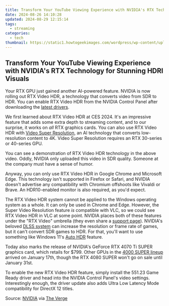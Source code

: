 ```yaml
---
title: Transform Your YouTube Viewing Experience with NVIDIA's RTX Technology for Stunning HDRI Visuals
date: 2024-08-26 14:10:28
updated: 2024-08-29 12:15:14
tags:
  - streaming
categories:
  - tech
thumbnail: https://static1.howtogeekimages.com/wordpress/wp-content/uploads/2024/01/53451289887_08de9200e3_o.jpg
---
```


## Transform Your YouTube Viewing Experience with NVIDIA's RTX Technology for Stunning HDRI Visuals

Your RTX GPU just gained another AI-powered feature. NVIDIA is now rolling out RTX Video HDR, a technology that converts video from SDR to HDR. You can enable RTX Video HDR from the NVIDIA Control Panel after downloading the [latest drivers](https://www.nvidia.com/download/index.aspx?lang=en-us).

 We first learned about RTX Video HDR at CES 2024\. It's an impressive feature that adds some extra depth to streaming content, and to our surprise, it works on _all_ RTX graphics cards. You can also use RTX Video HDR with [Video Super Resolution](https://extra-skills.techidaily.com/2024-approved-instagram-shout-out-for-podcast-fans/), an AI technology that converts low-resolution content to 4K. Video Super Resolution requires an RTX 30-series or 40-series GPU.

 You can see a demonstration of RTX Video HDR technology in the above video. Oddly, NVIDIA only uploaded this video in SDR quality. Someone at the company must have a sense of humor.

 Anyway, you can only use RTX Video HDR in Google Chrome and Microsoft Edge. This technology isn't supported in Firefox or Safari, and NVIDIA doesn't advertise any compatibility with Chromium offshoots like Vivaldi or Brave. An HDR10-enabled monitor is also required, as you'd expect.

 The RTX Video HDR system cannot be applied to the Windows operating system as a whole. It can only be used in Chrome and Edge. However, the Super Video Resolution feature _is_ compatible with VLC, so we could see RTX Video HDR in VLC at some point. NVIDIA places both of these features under the "RTX Video" umbrella (they even share a [support page](https://nvidia.custhelp.com/app/answers/detail/a%5Fid/5448/)). NVIDIA's beloved [DLSS system](https://extra-hints.techidaily.com/new-core-understanding-of-narrative-frameworks/) can increase the resolution or frame rate of games, but it can't convert SDR games to HDR. For that, you'll want to use something like Windows 11's [Auto HDR](https://support.microsoft.com/en-us/windows/use-auto-hdr-for-better-gaming-in-windows-0cce8402-3de5-4512-a742-e027ca7aa79c) feature.

 Today also marks the release of NVIDIA's GeForce RTX 4070 Ti SUPER graphics card, which retails for $799\. Other GPUs in the [4000 SUPER lineup](https://easy-unlock-android.techidaily.com/how-to-unlock-a-motorola-moto-g04-easily-by-drfone-android/) arrived on January 17th, though the RTX 4080 SUPER won't go on sale until January 31st.

 To enable the new RTX Video HDR feature, simply install the 551.23 Game Ready driver and head into the NVIDIA Control Panel's video settings. Interestingly enough, the driver update also adds Ultra Low Latency Mode compatibility for DirectX 12 titles.

 Source: [NVIDIA](https://blogs.nvidia.com/blog/rtx-video-hdr-remix-studio-driver/) via [The Verge](https://www.theverge.com/2024/1/24/24048892/nvidia-rtx-video-hdr-feature-ai)

<ins class="adsbygoogle"
     style="display:block"
     data-ad-format="autorelaxed"
     data-ad-client="ca-pub-7571918770474297"
     data-ad-slot="1223367746"></ins>



<ins class="adsbygoogle"
     style="display:block"
     data-ad-client="ca-pub-7571918770474297"
     data-ad-slot="8358498916"
     data-ad-format="auto"
     data-full-width-responsive="true"></ins>

